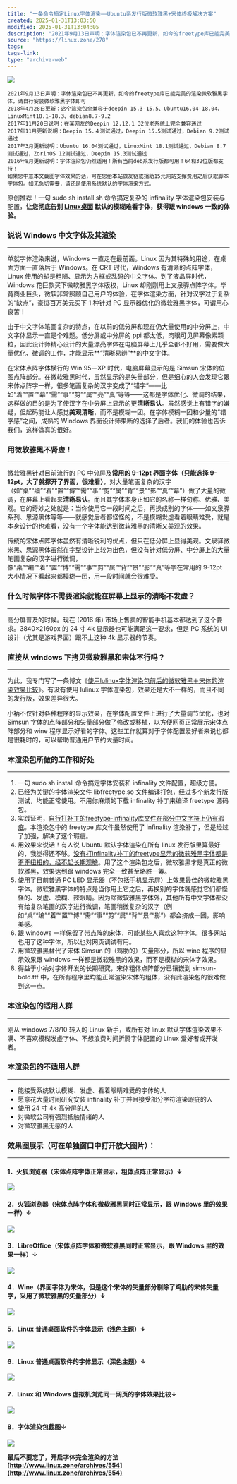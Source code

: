 ```yaml
---
title: "一条命令搞定Linux字体渲染——Ubuntu系发行版微软雅黑+宋体终极解决方案"
created: 2025-01-31T13:03:50
modified: 2025-01-31T13:04:05
description: "2021年9月13日声明：字体渲染包已不再更新，如今的freetype库已能完美的渲染微软雅黑字体，请自行安装微软雅黑字体即可 2018年4月28日更新：这个渲染包全兼容于deepin 15.3-15.5、Ubuntu16.04-18.04、LinuxMint18.1-18.3、debian8.7-9"
source: "https://linux.zone/278"
tags:
tags-link:
type: "archive-web"
---
```


[![](https://www.linux.zone/wp-content/uploads/ad_kyj.png)](http://www.smsw.com.cn/book4/8925/199469.html "山姆书屋-《孔乙己》")

```
2021年9月13日声明：字体渲染包已不再更新，如今的freetype库已能完美的渲染微软雅黑字体，请自行安装微软雅黑字体即可
2018年4月28日更新：这个渲染包全兼容于deepin 15.3-15.5、Ubuntu16.04-18.04、LinuxMint18.1-18.3、debian8.7-9.2
2017年11月20日说明：在某网友的Deepin 12.12.1 32位老系统上完全兼容通过
2017年11月更新说明：Deepin 15.４测试通过，Deepin 15.5测试通过，Debian 9.2测试通过
2017年3月更新说明：Ubuntu 16.04测试通过，LinuxMint 18.1测试通过，Debian 8.7测试通过，ZorinOS 12测试通过，Deepin 15.3测试通过
2016年8月更新说明：字体渲染包仍然适用！所有当前deb系发行版都可用！64和32位版都支持！
如果您中意本文截图字体效果的话，可在您给本站做友链或捐助15元网站支撑费用之后获取脚本字体包。如无急切需要，请还是使用系统默认的字体渲染方式。
```

原创推荐！一句 sudo sh install.sh 命令搞定复杂的 infinality 字体渲染包安装与配置，**让您彻底告别 [Linux桌面](https://www.linux.zone/ "撸Linux") 默认的模糊难看字体，获得跟 windows 一致的体验。**

### 说说 Windows 中文字体及其渲染

---

单就字体渲染来说，Windows 一直走在最前面。Linux 因为其特殊的用途，在桌面方面一直落后于 Windows。在 CRT 时代，Windows 有清晰的点阵字体，Linux 使用的却是粗陋、显示为方框或乱码的中文字体。到了液晶屏时代，Windows 花巨款买下微软雅黑字体版权，Linux 却刚刚用上文泉驿点阵字体。毕竟商业巨头，微软非常照顾自己用户的体验，在字体渲染方面，针对汉字过于复杂的“缺点”，豪掷百万美元买下 1 种针对 PC 显示器优化的微软雅黑字体，可谓用心良苦！

由于中文字体笔画复杂的特点，在以前的低分屏和现在仍大量使用的中分屏上，中文字体显示一直是个难题。低分屏或中分屏的 ppi 都太低，肉眼可见屏幕像素颗粒，因此设计师精心设计的大量漂亮字体在电脑屏幕上几乎全都不好用，需要做大量优化、微调的工作，才能显示**“清晰易辨”**的中文字体。

在宋体点阵字体横行的 Win 95－XP 时代，电脑屏幕显示的是 Simsun 宋体的位图点阵部分。在微软雅黑时代，虽然显示的是矢量部分，但是细心的人会发现它跟宋体点阵字一样，很多笔画复杂的汉字变成了“错字”——比如“着”“置”“幕”“需”“事”“剪”“属”“亮”“真”等等——这都是字体优化、微调的结果，这样做的目的是为了使汉字在中分屏上显示的更**清晰易认**。虽然感觉上有错字的嫌疑，但起码能让人感觉**美观清晰**，而不是模糊一团。在字体模糊一团和少量的“错字感”之间，成熟的 Windows 界面设计师果断的选择了后者。我们的体验也告诉我们，这样做真的很好。

### 用微软雅黑不肾虚！

---

微软雅黑针对目前流行的 PC 中分屏及**常用的 9-12pt 界面字体（只能选择 9-12pt，大了就撑开了界面，很难看）**，对大量笔画复杂的汉字（如“桌”“编”“着”“置”“博”“需”“事”“剪”“属”“背”“景”“影”“真”“幕”）做了大量的微调，在屏幕上看起来**清晰易认**。而且其字体本身正如它的名称一样匀称、优雅、美观。它的奇妙之处就是：当你使用它一段时间之后，再换成别的字体——如文泉驿系列、思源黑体等等——就感觉后者都怪怪的，不是模糊发虚看着眼睛难受，就是本身设计的也难看，没有一个字体能达到微软雅黑的清晰又美观的效果。

传统的宋体点阵字体虽然有清晰锐利的优点，但只在低分屏上显得美观。文泉驿微米黑、思源黑体虽然在字型设计上较为出色，但没有针对低分屏、中分屏上的大量笔画复杂的汉字进行微调，像“桌”“编”“着”“置”“博”“需”“事”“剪”“属”“背”“景”“影”“真”等字在常用的 9-12pt 大小情况下看起来都模糊一团，用一段时间就会很难受。

### 什么时候字体不需要渲染就能在屏幕上显示的清晰不发虚？

---

高分屏普及的时候。现在 (2016 年) 市场上售卖的智能手机基本都达到了这个要求。3840×2160px 的 24 寸 4k 显示器也可能满足这一要求，但是 PC 系统的 UI 设计（尤其是游戏界面）跟不上这种 4k 显示器的节奏。

### 直接从 windows 下拷贝微软雅黑和宋体不行吗？

---

为此，我专门写了一条博文《[使用lulinux字体渲染包前后的微软雅黑＋宋体的渲染效果比较](http://www.linux.zone/archives/2215)》。有没有使用 lulinux 字体渲染包，效果还是大不一样的，而且不同的发行版，效果差异很大。

小衲不仅针对各种程序的显示效果，在字体配置文件上进行了大量调节优化，也对 Simsun 字体的点阵部分和矢量部分做了修改或移植，以方便网页正常展示宋体点阵部分和 wine 程序显示好看的字体。这些工作就算对于字体配置爱好者来说也都是很耗时的，可以帮助普通用户节约大量时间。

### 本渲染包所做的工作和好处

---

1. 一句 sudo sh install 命令搞定字体安装和 infinality 文件配置，超级方便。
2. 已经为关键的字体渲染文件 libfreetype.so 文件编译打包，经过多个新发行版测试，均能正常使用。不用你麻烦的下载 infinality 补丁来编译 freetype 源码包。
3. 实践证明，[自行打补丁的freetype-infinality库文件在部分中文字符上仍有瑕疵](http://www.linux.zone/archives/1555)。本渲染包中的 freetype 库文件虽然使用了 infinality 渲染补丁，但是经过了加强，解决了这个瑕疵。
4. 用效果来说话！有人说 Ubuntu 默认字体渲染在所有 linux 发行版里算最好的，我觉得还不够。[没有打infinality补丁的freetype显示的微软雅黑字体都是歪歪扭扭的，经不起长期观瞻](http://www.linux.zone/archives/1555)。用了这个渲染包之后，微软雅黑才是真正的微软雅黑，效果达到跟 windows 完全一致甚至略胜一筹。
5. 使用了目前普通 PC LED 显示器（不包括手机显示屏）上效果最佳的微软雅黑字体。微软雅黑字体的特点是当你用上它之后，再换别的字体就感觉它们都怪怪的、发虚、模糊、辣眼睛。因为除微软雅黑字体外，其他所有中文字体都没有给复杂笔画的汉字进行微调，笔画稍微复杂的汉字（例如“桌”“编”“着”“置”“博”“需”“事”“剪”“属”“背”“景”“影”）都会挤成一团，影响美感。
6. 跟 windows 一样保留了带点阵的宋体，可能某些人喜欢这种字体。很多网站也用了这种字体，所以也对网页调试有用。
7. 用微软雅黑替代了宋体 Simsun 的（鸡肋的）矢量部分，所以 wine 程序的显示效果跟 windows 一样都是微软雅黑的效果，而不是模糊的宋体字效果。
8. 得益于小衲对字体开发的长期研究，宋体粗体点阵部分已镶嵌到 simsun-bold.ttf 中，在所有程序里均能正常渲染宋体的粗体，没有此渲染包的很难做到这一点。

### 本渲染包的适用人群

---

刚从 windows 7/8/10 转入的 Linux 新手，或所有对 linux 默认字体渲染效果不满、不喜欢模糊发虚字体、不想浪费时间折腾字体配置的 Linux 爱好者或开发者。

### 本渲染包的不适用人群

---

- 能接受系统默认模糊、发虚、看着眼睛难受的字体的人
- 愿意花大量时间研究安装 infinality 补丁并且接受部分字符渲染瑕疵的人
- 使用 24 寸 4k 高分屏的人
- 对微软公司有强烈抵触情绪的人
- 对微软雅黑无感的人

### 效果图展示（可在单独窗口中打开放大图片）：

---

#### 1．火狐浏览器（宋体点阵字体正常显示，粗体点阵正常显示）↓

![](https://www.linux.zone/wp-content/uploads/2016/08/2016-08-12-075153.png)

#### 2．火狐浏览器（宋体点阵字体和微软雅黑同时正常显示，跟 Windows 里的效果一样）↓

![](https://www.linux.zone/wp-content/uploads/2016/08/2016-08-12-080550.png)

#### 3．LibreOffice（宋体点阵字体和微软雅黑同时正常显示，跟 Windows 里的效果一样）↓

![](https://www.linux.zone/wp-content/uploads/2016/08/2016-08-12-081830.png)

#### 4．Wine（界面字体为宋体，但是这个宋体的矢量部分剔除了鸡肋的宋体矢量字，采用了微软雅黑的矢量部分）↓

![](https://www.linux.zone/wp-content/uploads/2016/08/2016-08-12-081122.png)

#### 5．Linux 普通桌面软件的字体显示（浅色主题）↓

![](https://www.linux.zone/wp-content/uploads/2016-08-11-113954.png)

#### 6．Linux 普通桌面软件的字体显示（深色主题）↓

![](https://www.linux.zone/wp-content/uploads/2016-08-11-113916.png)

#### 7．Linux 和 Windows 虚拟机浏览同一网页的字体效果比较↓

![](https://www.linux.zone/wp-content/uploads/2016-04-17-manjaro-msyh-fonts-between-linux-and-windows.png)

#### 8．字体渲染包截图↓

![](https://www.linux.zone/wp-content/uploads/2017-03-22-font-rendering-deb.png)

**最后不要忘了，开启字体完全渲染的方法
[http://www.linux.zone/archives/554](http://www.linux.zone/archives/554)**
